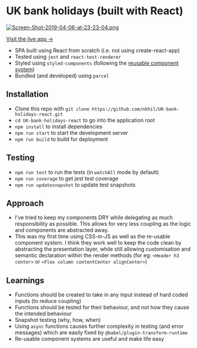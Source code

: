 # UK bank holidays (built with React)

[![Screen-Shot-2019-04-06-at-23-23-04.png](https://i.postimg.cc/c45xNm4Z/Screen-Shot-2019-04-06-at-23-23-04.png)](https://postimg.cc/TpgMVnDH)

[Visit the live app →](http://nikhilvijayan.com/bankholidays/)

- SPA built using React from scratch (i.e. not using create-react-app)
- Tested using `jest` and `react-test-renderer`
- Styled using `styled-components` (following the [reusable component system](https://levelup.gitconnected.com/building-a-reusable-component-system-with-react-js-and-styled-components-4e9f1018a31c))
- Bundled (and developed) using `parcel`

## Installation

- Clone this repo with `git clone https://github.com/nkhil/UK-bank-holidays-react.git`
- `cd UK-bank-holidays-react` to go into the application root
- `npm install` to install dependencies
- `npm run start` to start the development server
- `npm run build` to build for deployment

## Testing

- `npm run test` to run the tests (in `watchAll` mode by default)
- `npm run coverage` to get jest test coverage
- `npm run updatesnapshot` to update test snapshots

## Approach

- I've tried to keep my components DRY while delegating as much responsibility as possible. This allows for very less coupling as the logic and components are abstracted away.  
- This was my first time using CSS-in-JS as well as the re-usable component system. I think  they work well to keep the code clean by abstracting the presentation layer, while still allowing customisation and semantic declaration within the render methods (for eg: `<Header h3 center>` or `<Flex column contentCenter alignCenter>`)

## Learnings

- Functions should be created to take in any input instead of hard coded inputs (to reduce coupling)
- Functions should be tested for their behaviour, and not how they cause the intended behaviour
- Snapshot testing (why, how, when)
- Using `async` functions causes further complexity in testing (and error messages) which are easily fixed by `@babel/plugin-transform-runtime`
- Re-usable component systems are useful and make life easy

